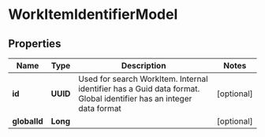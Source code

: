 

# WorkItemIdentifierModel


## Properties

| Name | Type | Description | Notes |
|------------ | ------------- | ------------- | -------------|
|**id** | **UUID** | Used for search WorkItem. Internal identifier has a Guid data format. Global identifier has an integer data format |  [optional] |
|**globalId** | **Long** |  |  [optional] |



